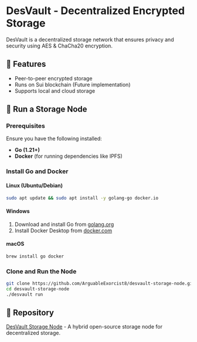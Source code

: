 # DesVault - Decentralized Encrypted Storage
DesVault is a decentralized storage network that ensures privacy and security using AES & ChaCha20 encryption.

## 🌟 Features  
- Peer-to-peer encrypted storage  
- Runs on Sui blockchain (Future implementation)  
- Supports local and cloud storage  

## 🚀 Run a Storage Node  
### Prerequisites  
Ensure you have the following installed:  
- **Go (1.21+)**  
- **Docker** (for running dependencies like IPFS)  

### Install Go and Docker  
#### Linux (Ubuntu/Debian)  
```bash
sudo apt update && sudo apt install -y golang-go docker.io
```

#### Windows  
1. Download and install Go from [golang.org](https://golang.org/dl/)  
2. Install Docker Desktop from [docker.com](https://www.docker.com/products/docker-desktop/)  

#### macOS  
```bash
brew install go docker
```

### Clone and Run the Node  
```bash
git clone https://github.com/ArguableExorcist8/desvault-storage-node.git
cd desvault-storage-node
./desvault run
```

## 🔗 Repository  
[DesVault Storage Node](https://github.com/ArguableExorcist8/desvault-storage-node) - A hybrid open-source storage node for decentralized storage.

